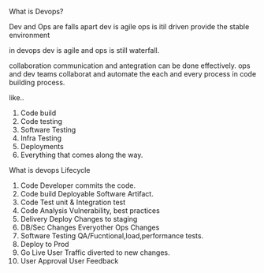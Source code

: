 What is Devops?

Dev and Ops are falls apart
dev is agile
ops is itil driven provide the stable environment

in devops dev is agile and ops is still waterfall.

collaboration communication and antegration can be done effectively.
ops and dev teams collaborat and automate the each and every process in code building process.

like..
1. Code build
2. Code testing
3. Software Testing
4. Infra Testing
5. Deployments
6. Everything that comes along the way.


What is devops Lifecycle

1. Code
    Developer commits the code.
2. Code build
    Deployable Software Artifact.
3. Code Test
    unit & Integration test
4. Code Analysis
    Vulnerability, best practices
5.  Delivery 
    Deploy Changes to staging
6. DB/Sec Changes
    Everyother Ops Changes 
7. Software Testing
    QA/Fucntional,load,performance tests.
8. Deploy to Prod
9. Go Live
    User Traffic diverted to new changes.
10.  User Approval
        User Feedback
